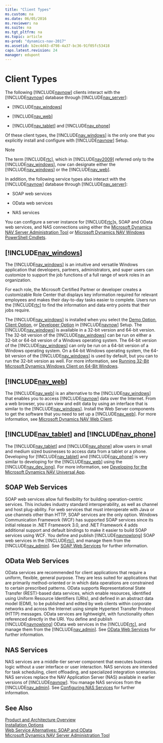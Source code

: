 ```yaml
---
title: "Client Types"
ms.custom: na
ms.date: 06/05/2016
ms.reviewer: na
ms.suite: na
ms.tgt_pltfrm: na
ms.topic: article
ms-prod: "dynamics-nav-2017"
ms.assetid: b2ec4d43-d798-4a37-bc36-91f05fc53418
caps.latest.revision: 24
manager: edupont
---
```

# Client Types
The following [!INCLUDE[navnow](includes/navnow_md.md)] clients interact with the [!INCLUDE[navnow](includes/navnow_md.md)] database through [!INCLUDE[nav_server](includes/nav_server_md.md)]:  
  
-   [!INCLUDE[nav_windows](includes/nav_windows_md.md)]  
  
-   [!INCLUDE[nav_web](includes/nav_web_md.md)]  
  
-   [!INCLUDE[nav_tablet](includes/nav_tablet_md.md)] and [!INCLUDE[nav_phone](includes/nav_phone_md.md)]  
  
 Of these client types, the [!INCLUDE[nav_windows](includes/nav_windows_md.md)] is the only one that you explicitly install and configure with [!INCLUDE[navnow](includes/navnow_md.md)] Setup.  
  
> [!NOTE]  
>  The term [!INCLUDE[rtc](includes/rtc_md.md)], which in [!INCLUDE[nav2009](includes/nav2009_md.md)] referred only to the [!INCLUDE[nav_windows](includes/nav_windows_md.md)], now can designate either the [!INCLUDE[nav_windows](includes/nav_windows_md.md)] or the [!INCLUDE[nav_web](includes/nav_web_md.md)].  
  
 In addition, the following service types also interact with the [!INCLUDE[navnow](includes/navnow_md.md)] database through [!INCLUDE[nav_server](includes/nav_server_md.md)]:  
  
-   SOAP web services  
  
-   OData web services  
  
-   NAS services  
  
 You can configure a server instance for [!INCLUDE[rtc](includes/rtc_md.md)]s, SOAP and OData web services, and NAS connections using either the [Microsoft Dynamics NAV Server Administration Tool](Microsoft-Dynamics-NAV-Server-Administration-Tool.md) or [Microsoft Dynamics NAV Windows PowerShell Cmdlets](Microsoft-Dynamics-NAV-Windows-PowerShell-Cmdlets.md).  
  
##  <a name="WinClient"></a> [!INCLUDE[nav_windows](includes/nav_windows_md.md)]  
 The [!INCLUDE[nav_windows](includes/nav_windows_md.md)] is an intuitive and versatile Windows application that developers, partners, administrators, and super users can customize to support the job functions of a full range of work roles in an organization.  
  
 For each role, the Microsoft Certified Partner or developer creates a customizable Role Center that displays key information required for relevant employees and makes their day\-to\-day tasks easier to complete. Users run the [!INCLUDE[rtc](includes/rtc_md.md)] to find the information and data entry points that their jobs require.  
  
 The [!INCLUDE[nav_windows](includes/nav_windows_md.md)] is installed when you select the [Demo Option](Demo-Option.md), [Client Option](Client-Option.md), or [Developer Option](Developer-Option.md) in [!INCLUDE[navnow](includes/navnow_md.md)] Setup. The [!INCLUDE[nav_windows](includes/nav_windows_md.md)] is available in a 32\-bit version and 64\-bit version. The 32\-bit version of the [!INCLUDE[nav_windows](includes/nav_windows_md.md)] can be run on either a 32\-bit or 64\-bit version of a Windows operating system. The 64\-bit version of the [!INCLUDE[nav_windows](includes/nav_windows_md.md)] can only be run on a 64\-bit version of a Windows operating system. On a 64\-bit Windows operating system, the 64\-bit version of the [!INCLUDE[nav_windows](includes/nav_windows_md.md)] is used by default, but you can to run the 32\-bit version as well. For more information, see [Running 32\-Bit Microsoft Dynamics Windows Client on 64\-Bit Windows](Running-32-Bit-Microsoft-Dynamics-Windows-Client-on-64-Bit-Windows.md).  
  
## [!INCLUDE[nav_web](includes/nav_web_md.md)]  
 The [!INCLUDE[nav_web](includes/nav_web_md.md)] is an alternative to the [!INCLUDE[nav_windows](includes/nav_windows_md.md)] that enables you to access [!INCLUDE[navnow](includes/navnow_md.md)] data over the Internet. From a web browser, you can view and edit data by using an interface that is similar to the [!INCLUDE[nav_windows](includes/nav_windows_md.md)]. Install the Web Server components to get the software that you need to set up a [!INCLUDE[nav_web](includes/nav_web_md.md)]. For more information, see [Microsoft Dynamics NAV Web Client](Microsoft-Dynamics-NAV-Web-Client.md).  
  
## [!INCLUDE[nav_tablet](includes/nav_tablet_md.md)] and [!INCLUDE[nav_phone](includes/nav_phone_md.md)]  
 The [!INCLUDE[nav_tablet](includes/nav_tablet_md.md)] and [!INCLUDE[nav_phone](includes/nav_phone_md.md)] allow users in small and medium sized businesses to access data from a tablet or a phone. Developing for [!INCLUDE[nav_tablet](includes/nav_tablet_md.md)] and [!INCLUDE[nav_phone](includes/nav_phone_md.md)] is very similar to developing for the [!INCLUDE[nav_web](includes/nav_web_md.md)] using the [!INCLUDE[nav_dev_long](includes/nav_dev_long_md.md)]. For more information, see [Developing for the Microsoft Dynamics NAV Universal App](Developing-for-the-Microsoft-Dynamics-NAV-Universal-App.md).  
  
## SOAP Web Services  
 SOAP web services allow full flexibility for building operation\-centric services. This includes industry standard interoperability, as well as channel and host plug\-ability. For web services that must interoperate with Java or use channels other than HTTP, SOAP services are the only option. Windows Communication Framework \(WCF\) has supported SOAP services since its initial release in .NET Framework 3.0, and .NET Framework 4 adds additional support and default bindings to make it easier to build SOAP services using WCF. You define and publish [!INCLUDE[navnowlong](includes/navnowlong_md.md)] SOAP web services in the [!INCLUDE[rtc](includes/rtc_md.md)], and manage them from the [!INCLUDE[nav_admin](includes/nav_admin_md.md)]. See [SOAP Web Services](SOAP-Web-Services.md) for further information.  
  
## OData Web Services  
 OData services are recommended for client applications that require a uniform, flexible, general purpose. They are less suited for applications that are primarily method\-oriented or in which data operations are constrained to certain prescribed patterns. OData supports Representational State Transfer \(REST\)\-based data services, which enable resources, identified using Uniform Resource Identifiers \(URIs\), and defined in an abstract data model \(EDM\), to be published and edited by web clients within corporate networks and across the Internet using simple Hypertext Transfer Protocol \(HTTP\) messages. OData services are lightweight, with functionality often referenced directly in the URI. You define and publish [!INCLUDE[navnowlong](includes/navnowlong_md.md)] OData web services in the [!INCLUDE[rtc](includes/rtc_md.md)], and manage them from the [!INCLUDE[nav_admin](includes/nav_admin_md.md)]. See [OData Web Services](OData-Web-Services.md) for further information.  
  
## NAS Services  
 NAS services are a middle\-tier server component that executes business logic without a user interface or user interaction. NAS services are intended for task scheduling, client offloading, and specialized integration scenarios. NAS services replace the NAV Application Server \(NAS\) available in earlier versions of [!INCLUDE[navnow](includes/navnow_md.md)]. You manage NAS services from the [!INCLUDE[nav_admin](includes/nav_admin_md.md)]. See [Configuring NAS Services](Configuring-NAS-Services.md) for further information.  
  
## See Also  
 [Product and Architecture Overview](Product-and-Architecture-Overview.md)   
 [Installation Options](Installation-Options.md)   
 [Web Service Alternatives: SOAP and OData](Web%20Service%20Alternatives:%20SOAP%20and%20OData.md)   
 [Microsoft Dynamics NAV Server Administration Tool](Microsoft-Dynamics-NAV-Server-Administration-Tool.md)